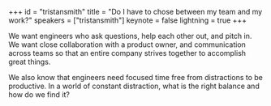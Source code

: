 ﻿+++
id = "tristansmith"
title = "Do I have to chose between my team and my work?"
speakers = ["tristansmith"]
keynote = false
lightning = true
+++

We want engineers who ask questions, help each other out, and pitch in.  We want close collaboration with a product owner, and communication across teams so that an entire company strives together to accomplish great things. 

We also know that engineers need focused time free from distractions to be productive. In a world of constant distraction, what is the right balance and how do we find it?